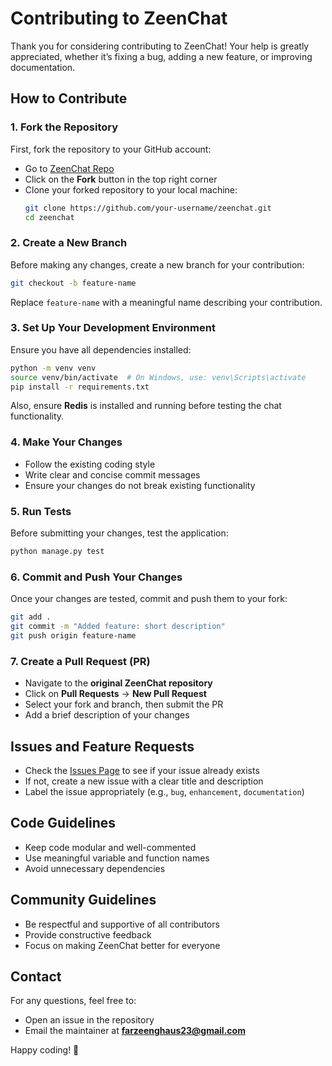 # Contributing to ZeenChat

Thank you for considering contributing to ZeenChat! Your help is greatly appreciated, whether it’s fixing a bug, adding a new feature, or improving documentation.

## How to Contribute

### 1. Fork the Repository
First, fork the repository to your GitHub account:
- Go to [ZeenChat Repo](https://github.com/frzn23/zeenchat)
- Click on the **Fork** button in the top right corner
- Clone your forked repository to your local machine:
  ```bash
  git clone https://github.com/your-username/zeenchat.git
  cd zeenchat
  ```

### 2. Create a New Branch
Before making any changes, create a new branch for your contribution:
```bash
git checkout -b feature-name
```
Replace `feature-name` with a meaningful name describing your contribution.

### 3. Set Up Your Development Environment
Ensure you have all dependencies installed:
```bash
python -m venv venv
source venv/bin/activate  # On Windows, use: venv\Scripts\activate
pip install -r requirements.txt
```
Also, ensure **Redis** is installed and running before testing the chat functionality.

### 4. Make Your Changes
- Follow the existing coding style
- Write clear and concise commit messages
- Ensure your changes do not break existing functionality

### 5. Run Tests
Before submitting your changes, test the application:
```bash
python manage.py test
```

### 6. Commit and Push Your Changes
Once your changes are tested, commit and push them to your fork:
```bash
git add .
git commit -m "Added feature: short description"
git push origin feature-name
```

### 7. Create a Pull Request (PR)
- Navigate to the **original ZeenChat repository**
- Click on **Pull Requests** → **New Pull Request**
- Select your fork and branch, then submit the PR
- Add a brief description of your changes

## Issues and Feature Requests
- Check the [Issues Page](https://github.com/frzn23/zeenchat/issues) to see if your issue already exists
- If not, create a new issue with a clear title and description
- Label the issue appropriately (e.g., `bug`, `enhancement`, `documentation`)

## Code Guidelines
- Keep code modular and well-commented
- Use meaningful variable and function names
- Avoid unnecessary dependencies

## Community Guidelines
- Be respectful and supportive of all contributors
- Provide constructive feedback
- Focus on making ZeenChat better for everyone

## Contact
For any questions, feel free to:
- Open an issue in the repository
- Email the maintainer at **farzeenghaus23@gmail.com**

Happy coding! 🚀


